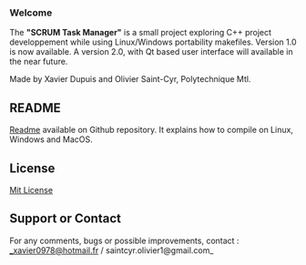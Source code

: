 ### Welcome
The **"SCRUM Task Manager"** is a small project exploring C++ project developpement while using Linux/Windows portability makefiles. Version 1.0 is now available. A version 2.0, with Qt based user interface will available in the near future.

Made by Xavier Dupuis and Olivier Saint-Cyr, Polytechnique Mtl.

## README
[Readme](https://github.com/XavierDupuis/SCRUMTaskManager/blob/main/README.md) available on Github repository. It explains how to compile on Linux, Windows and MacOS.


## License
[Mit License](https://choosealicense.com/licenses/mit/)

## Support or Contact
For any comments, bugs or possible improvements, contact :
_xavier0978@hotmail.fr / saintcyr.olivier1@gmail.com_
